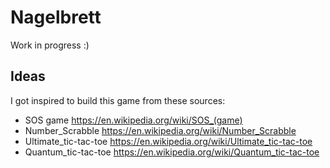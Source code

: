 # Nagelbrett

Work in progress :)

## Ideas

I got inspired to build this game from these sources:

- SOS game <https://en.wikipedia.org/wiki/SOS_(game)>
- Number_Scrabble <https://en.wikipedia.org/wiki/Number_Scrabble>
- Ultimate_tic-tac-toe <https://en.wikipedia.org/wiki/Ultimate_tic-tac-toe>
- Quantum_tic-tac-toe <https://en.wikipedia.org/wiki/Quantum_tic-tac-toe>
